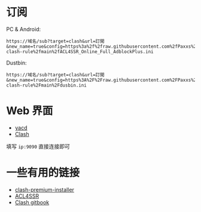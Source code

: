 # 订阅

PC & Android:

```
https://域名/sub?target=clash&url=訂閲&new_name=true&config=https%3a%2f%2fraw.githubusercontent.com%2fPaxxs%2fsubconverter-clash-rule%2fmain%2fACL4SSR_Online_Full_AdblockPlus.ini
```

Dustbin:

```shell
https://域名/sub?target=clash&url=訂閲&new_name=true&config=https%3A%2F%2Fraw.githubusercontent.com%2FPaxxs%2Fsubconverter-clash-rule%2Fmain%2Fdusbin.ini
```

# Web 界面

- [yacd](http://yacd.haishan.me/)
- [Clash](http://clash.razord.top/#/proxies)

填写 `ip:9090` 直接连接即可

# 一些有用的链接

- [clash-premium-installer](https://github.com/Kr328/clash-premium-installer)
- [ACL4SSR](https://github.com/ACL4SSR/ACL4SSR/tree/master)
- [Clash gitbook](https://lancellc.gitbook.io/clash/)